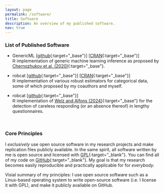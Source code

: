 ```yaml
---
layout: page
permalink: /software/
title: Software
description: An overview of my published software.
nav: true
---
```


### List of Published Software

* <span class="font-weight-bold">GenericML</span> [[github](https://github.com/mwelz/GenericML){:target="_base"}] [[CRAN](https://cran.r-project.org/package=GenericML){:target="_base"}]<br>
  <span style="font-family:sans-serif;">R</span> implementation of generic machine learning inference as proposed by [Chernozhukov et al. (2020)](https://arxiv.org/abs/1712.04802){:target="_base"}.
  
* <span class="font-weight-bold">robcat</span> [[github](https://github.com/mwelz/robcat){:target="_base"}] [[CRAN](https://cran.r-project.org/package=robcat){:target="_base"}]<br>
  <span style="font-family:sans-serif;">R</span> implementation of various robust estimators for categorical data, some of which proposed by my coauthors and myself.
  
* <span class="font-weight-bold">robcat</span> [[github](https://github.com/mwelz/carelessonset){:target="_base"}] <br>
  <span style="font-family:sans-serif;">R</span> implementation of [Welz and Alfons (2024)](https://arxiv.org/abs/2303.07167){:target="_base"} for the detection of careless responding (or an absence thereof) in lengthy questionnaires.

<br>

### Core Principles
I <em> exclusively</em> use open source software in my research projects and make replication files publicly available. In the same spirit, all software written by me is open source and licensed with [GPL](https://www.gnu.org/licenses/gpl-3.0.en.html){:target="_blank"}. You can find all of my code on [GitHub](https://github.com/mwelz){:target="_blank"}. My goal is that my research becomes easily reproducible and practically applicable for for <em>everybody</em>. 

<div class="caption">
    Visial summary of my principles: I use open source software such as a Linux-based operating system to write open-source software (i.e. I license it with GPL), and make it publicly available on GitHub.
</div>
<div class="row justify-content-sm-center">
    <div class="col-sm-4 mt-3 mt-md-0">
        <img class="img-fluid rounded z-depth-1" src="{{ '/assets/img/tux.png' | relative_url }}" alt="" title="tux" />
    </div>
    <div class="col-sm-4 mt-3 mt-md-0">
        <img class="img-fluid rounded z-depth-1" src="{{ '/assets/img/gpl.png' | relative_url }}" alt="" title="gpl"/>
    </div>
    <div class="col-sm-4 mt-3 mt-md-0">
        <img class="img-fluid rounded z-depth-1" src="{{ '/assets/img/github-mark.png' | relative_url }}" alt="" title="github"/>
    </div>
</div>



